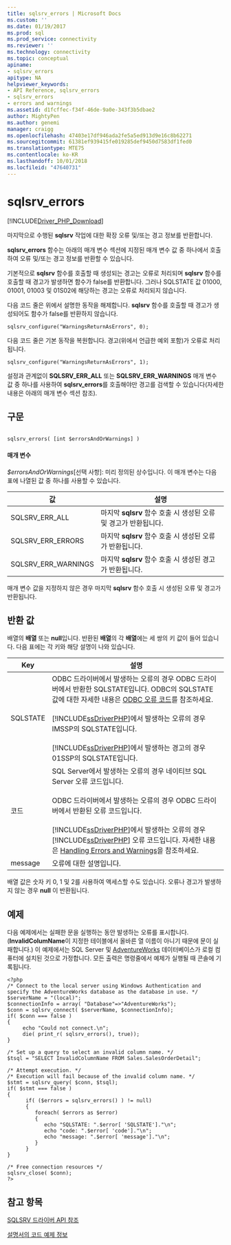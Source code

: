 ```yaml
---
title: sqlsrv_errors | Microsoft Docs
ms.custom: ''
ms.date: 01/19/2017
ms.prod: sql
ms.prod_service: connectivity
ms.reviewer: ''
ms.technology: connectivity
ms.topic: conceptual
apiname:
- sqlsrv_errors
apitype: NA
helpviewer_keywords:
- API Reference, sqlsrv_errors
- sqlsrv_errors
- errors and warnings
ms.assetid: d1fcffec-f34f-46de-9a0e-343f3b5dbae2
author: MightyPen
ms.author: genemi
manager: craigg
ms.openlocfilehash: 47403e17df946ada2fe5a5ed913d9e16c8b62271
ms.sourcegitcommit: 61381ef939415fe019285def9450d7583df1fed0
ms.translationtype: MTE75
ms.contentlocale: ko-KR
ms.lasthandoff: 10/01/2018
ms.locfileid: "47640731"
---
```

# <a name="sqlsrverrors"></a>sqlsrv_errors
[!INCLUDE[Driver_PHP_Download](../../includes/driver_php_download.md)]

마지막으로 수행된 **sqlsrv** 작업에 대한 확장 오류 및/또는 경고 정보를 반환합니다.  
  
**sqlsrv_errors** 함수는 아래의 매개 변수 섹션에 지정된 매개 변수 값 중 하나에서 호출하여 오류 및/또는 경고 정보를 반환할 수 있습니다.  
  
기본적으로 **sqlsrv** 함수를 호출할 때 생성되는 경고는 오류로 처리되며 **sqlsrv** 함수를 호출할 때 경고가 발생하면 함수가 false를 반환합니다. 그러나 SQLSTATE 값 01000, 01001, 01003 및 01S02에 해당하는 경고는 오류로 처리되지 않습니다.  
  
다음 코드 줄은 위에서 설명한 동작을 해제합니다. **sqlsrv** 함수를 호출할 때 경고가 생성되어도 함수가 false를 반환하지 않습니다.  
  
```  
sqlsrv_configure("WarningsReturnAsErrors", 0);  
```  
  
다음 코드 줄은 기본 동작을 복원합니다. 경고(위에서 언급한 예외 포함)가 오류로 처리됩니다.   
  
```  
sqlsrv_configure("WarningsReturnAsErrors", 1);  
```  
  
설정과 관계없이 **SQLSRV_ERR_ALL** 또는 **SQLSRV_ERR_WARNINGS** 매개 변수 값 중 하나를 사용하여 **sqlsrv_errors**를 호출해야만 경고를 검색할 수 있습니다(자세한 내용은 아래의 매개 변수 섹션 참조).  
  
## <a name="syntax"></a>구문  
  
```  
  
sqlsrv_errors( [int $errorsAndOrWarnings] )  
```  
  
#### <a name="parameters"></a>매개 변수  
*$errorsAndOrWarnings*[선택 사항]: 미리 정의된 상수입니다. 이 매개 변수는 다음 표에 나열된 값 중 하나를 사용할 수 있습니다.  
  
|값|설명|  
|---------|---------------|  
|SQLSRV_ERR_ALL|마지막 **sqlsrv** 함수 호출 시 생성된 오류 및 경고가 반환됩니다.|  
|SQLSRV_ERR_ERRORS|마지막 **sqlsrv** 함수 호출 시 생성된 오류가 반환됩니다.|  
|SQLSRV_ERR_WARNINGS|마지막 **sqlsrv** 함수 호출 시 생성된 경고가 반환됩니다.|  
  
매개 변수 값을 지정하지 않은 경우 마지막 **sqlsrv** 함수 호출 시 생성된 오류 및 경고가 반환됩니다.  
  
## <a name="return-value"></a>반환 값  
배열의 **배열** 또는 **null**입니다. 반환된 **배열**의 각 **배열**에는 세 쌍의 키 값이 들어 있습니다. 다음 표에는 각 키와 해당 설명이 나와 있습니다.  
  
|Key|설명|  
|-------|---------------|  
|SQLSTATE|ODBC 드라이버에서 발생하는 오류의 경우 ODBC 드라이버에서 반환한 SQLSTATE입니다. ODBC의 SQLSTATE 값에 대한 자세한 내용은 [ODBC 오류 코드](../../odbc/reference/appendixes/appendix-a-odbc-error-codes.md)를 참조하세요.<br /><br />[!INCLUDE[ssDriverPHP](../../includes/ssdriverphp_md.md)]에서 발생하는 오류의 경우 IMSSP의 SQLSTATE입니다.<br /><br />[!INCLUDE[ssDriverPHP](../../includes/ssdriverphp_md.md)]에서 발생하는 경고의 경우 01SSP의 SQLSTATE입니다.|  
|코드|SQL Server에서 발생하는 오류의 경우 네이티브 SQL Server 오류 코드입니다.<br /><br />ODBC 드라이버에서 발생하는 오류의 경우 ODBC 드라이버에서 반환된 오류 코드입니다.<br /><br />[!INCLUDE[ssDriverPHP](../../includes/ssdriverphp_md.md)]에서 발생하는 오류의 경우 [!INCLUDE[ssDriverPHP](../../includes/ssdriverphp_md.md)] 오류 코드입니다. 자세한 내용은 [Handling Errors and Warnings](../../connect/php/handling-errors-and-warnings.md)을 참조하세요.|  
|message|오류에 대한 설명입니다.|  
  
배열 값은 숫자 키 0, 1 및 2를 사용하여 액세스할 수도 있습니다. 오류나 경고가 발생하지 않는 경우 **null** 이 반환됩니다.  
  
## <a name="example"></a>예제  
다음 예제에서는 실패한 문을 실행하는 동안 발생하는 오류를 표시합니다. (**InvalidColumName**이 지정한 테이블에서 올바른 열 이름이 아니기 때문에 문이 실패합니다.) 이 예제에서는 SQL Server 및 [AdventureWorks](https://github.com/Microsoft/sql-server-samples/tree/master/samples/databases/adventure-works) 데이터베이스가 로컬 컴퓨터에 설치된 것으로 가정합니다. 모든 출력은 명령줄에서 예제가 실행될 때 콘솔에 기록됩니다.  
  
```  
<?php  
/* Connect to the local server using Windows Authentication and   
specify the AdventureWorks database as the database in use. */  
$serverName = "(local)";  
$connectionInfo = array( "Database"=>"AdventureWorks");  
$conn = sqlsrv_connect( $serverName, $connectionInfo);  
if( $conn === false )  
{  
     echo "Could not connect.\n";  
     die( print_r( sqlsrv_errors(), true));  
}  
  
/* Set up a query to select an invalid column name. */  
$tsql = "SELECT InvalidColumnName FROM Sales.SalesOrderDetail";  
  
/* Attempt execution. */  
/* Execution will fail because of the invalid column name. */  
$stmt = sqlsrv_query( $conn, $tsql);  
if( $stmt === false )  
{  
      if( ($errors = sqlsrv_errors() ) != null)  
      {  
         foreach( $errors as $error)  
         {  
            echo "SQLSTATE: ".$error[ 'SQLSTATE']."\n";  
            echo "code: ".$error[ 'code']."\n";  
            echo "message: ".$error[ 'message']."\n";  
         }  
      }  
}  
  
/* Free connection resources */  
sqlsrv_close( $conn);  
?>  
```  
  
## <a name="see-also"></a>참고 항목  
[SQLSRV 드라이버 API 참조](../../connect/php/sqlsrv-driver-api-reference.md)

[설명서의 코드 예제 정보](../../connect/php/about-code-examples-in-the-documentation.md)  
  
